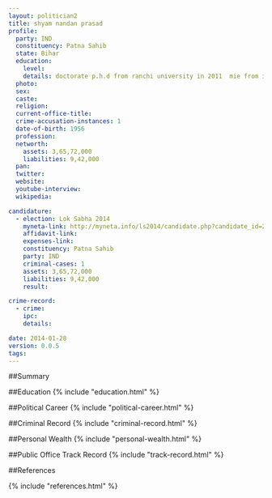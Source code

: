 ```yaml
---
layout: politician2
title: shyam nandan prasad
profile: 
  party: IND
  constituency: Patna Sahib
  state: Bihar
  education: 
    level: 
    details: doctorate p.h.d from ranchi university in 2011  mie from institution of engineers in 1991  caiib from iit mumbai in 1990  bsc from bihar college in 1972  pre university from sci. college patna in 1966  secondary passed from bseb in 1965.
  photo: 
  sex: 
  caste: 
  religion: 
  current-office-title: 
  crime-accusation-instances: 1
  date-of-birth: 1956
  profession: 
  networth: 
    assets: 3,65,72,000
    liabilities: 9,42,000
  pan: 
  twitter: 
  website: 
  youtube-interview: 
  wikipedia: 

candidature: 
  - election: Lok Sabha 2014
    myneta-link: http://myneta.info/ls2014/candidate.php?candidate_id=2773
    affidavit-link: 
    expenses-link: 
    constituency: Patna Sahib 
    party: IND
    criminal-cases: 1
    assets: 3,65,72,000
    liabilities: 9,42,000
    result:  

crime-record: 
  - crime: 
    ipc: 
    details:  

date: 2014-01-28
version: 0.0.5
tags: 
---
```

##Summary


##Education
{% include "education.html" %}


##Political Career
{% include "political-career.html" %}


##Criminal Record
{% include "criminal-record.html" %}


##Personal Wealth
{% include "personal-wealth.html" %}


##Public Office Track Record
{% include "track-record.html" %}


##References


{% include "references.html" %}